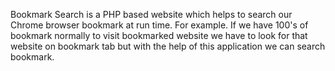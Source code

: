 Bookmark Search is a PHP based website which helps to search our Chrome browser bookmark at run time. For example. If we have 100's of bookmark normally to visit bookmarked website we have to look for that website on bookmark tab but with the help of this application we can search bookmark. 
